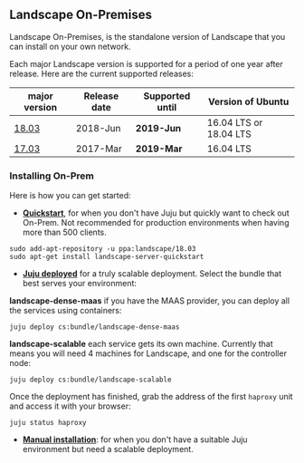 ## Landscape On-Premises

Landscape On-Premises, is the standalone version of Landscape that you can install on your own network.

Each major Landscape version is supported for a period of one year after release. Here are the current supported releases:

| **major version**                  | **Release date** | **Supported until** | **Version of Ubuntu**  | 
| ----------------------             | ---------------- | ------------------- | ---------------------  |
| [18.03](./ReleaseNotes18.03.md)  | 2018-Jun         | **2019-Jun**        | 16.04 LTS or 18.04 LTS |
| [17.03](./ReleaseNotes17.03.md)  | 2017-Mar         | **2019-Mar**        | 16.04 LTS              |


### Installing On-Prem

Here is how you can get started:

 * **[Quickstart](./landscape-install-quickstart.md)**, for when you don't have Juju but quickly want to check out On-Prem. Not recommended for production environments when having more than 500 clients.

``` 
sudo add-apt-repository -u ppa:landscape/18.03
sudo apt-get install landscape-server-quickstart
```

 * **[Juju deployed](./landscape-install-juju.md)** for a truly scalable deployment. Select the bundle that best serves your environment:

**landscape-dense-maas** if you have the MAAS provider, you can deploy all the services using containers:

``` 
juju deploy cs:bundle/landscape-dense-maas
```

**landscape-scalable** each service gets its own machine. Currently that means you will need 4 machines for Landscape, and one for the controller node:

```
juju deploy cs:bundle/landscape-scalable
```

Once the deployment has finished, grab the address of the first `haproxy` unit and access it with your browser:

```
juju status haproxy
```

* **[Manual installation](./landscape-install-manual.md)**: for when you don't have a suitable Juju environment but need a scalable deployment.

